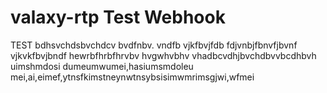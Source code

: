 # valaxy-rtp Test Webhook
TEST
bdhsvchdsbvchdcv
bvdfnbv. vndfb vjkfbvjfdb
fdjvnbjfbnvfjbvnf vjkvkfbvjbndf
hewrbfhrbfhrvbv hvgwhvbhv 
vhadbcvdhjbvchdbvvbcdhbvh
uimshmdosi dumeumwumei,hasiumsmdoleu
mei,ai,eimef,ytnsfkimstneynwtnsybsisimwmrimsgjwi,wfmei
